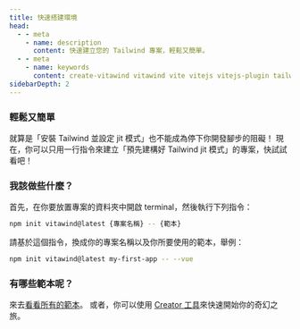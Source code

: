 ```yaml
---
title: 快速搭建環境
head:
  - - meta
    - name: description
      content: 快速建立您的 Tailwind 專案，輕鬆又簡單。
  - - meta
    - name: keywords
      content: create-vitawind vitawind vite vitejs vitejs-plugin tailwind tailwindcss hmr react create-react-app vuecli vue-cli ng angular
sidebarDepth: 2
---
```


<script setup>
import CreateVitawind from '../.vitepress/components/CreateVitawind.vue'
import Language from '../.vitepress/components/Language.vue'
import { useData } from 'vitepress'
const { theme } = useData()
</script>

<!-- <Language /> -->

<CreateVitawind />

### 輕鬆又簡單
就算是「安裝 Tailwind 並設定 jit 模式」也不能成為停下你開發腳步的阻礙！ 現在，你可以只用一行指令來建立「預先建構好 Tailwind jit 模式」的專案，快試試看吧！

### 我該做些什麼？
首先，在你要放置專案的資料夾中開啟 terminal，然後執行下列指令：

```bash
npm init vitawind@latest {專案名稱} -- {範本}
```

請基於這個指令，換成你的專案名稱以及你所要使用的範本，舉例：

```bash
npm init vitawind@latest my-first-app -- --vue
```

### 有哪些範本呢？
來去[看看所有的範本](./templates)。 或者，你可以使用 [Creator 工具](./creator)來快速開始你的奇幻之旅。